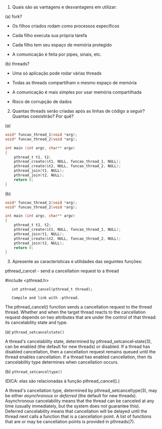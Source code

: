 1. Quais são as vantagens e desvantagens em utilizar:

(a) fork?

- Os filhos criados rodam como processos específicos

- Cada filho executa sua própria tarefa

- Cada filho tem seu espaço de memória protegido

- A comunicação é feita por pipes, sinais, etc.

(b) threads?

- Uma só aplicação pode rodar várias threads

- Todas as threads compartilham o mesmo espaço de memória

- A comunicação é mais simples por usar memória compartilhada

- Risco de corrupção de dados

2. Quantas threads serão criadas após as linhas de código a seguir? Quantas coexistirão? Por quê?

(a)



```C
void* funcao_thread_1(void *arg);
void* funcao_thread_2(void *arg);

int main (int argc, char** argv)
{
	pthread_t t1, t2;
	pthread_create(&t1, NULL, funcao_thread_1, NULL);
	pthread_create(&t2, NULL, funcao_thread_2, NULL);
	pthread_join(t1, NULL);
	pthread_join(t2, NULL);
	return 0;
}
```

(b)
```C
void* funcao_thread_1(void *arg);
void* funcao_thread_2(void *arg);

int main (int argc, char** argv)
{
	pthread_t t1, t2;
	pthread_create(&t1, NULL, funcao_thread_1, NULL);
	pthread_join(t1, NULL);
	pthread_create(&t2, NULL, funcao_thread_2, NULL);
	pthread_join(t2, NULL);
	return 0;
}
```

3. Apresente as características e utilidades das seguintes funções:

pthread_cancel - send a cancellation request to a thread

#include <pthread.h>

       int pthread_cancel(pthread_t thread);

       Compile and link with -pthread.

The  pthread_cancel()  function  sends  a  cancellation  request to the thread thread.  Whether and when the target thread reacts to  the  cancellation  request depends on two attributes that are under the control of that thread: its cancelability state and type.

(a) `pthread_setcancelstate()`

A  thread's  cancelability  state,  determined  by   pthread_setcancel‐state(3), can be enabled (the default for new threads) or disabled.  If a thread has disabled cancellation, then a cancellation request remains queued  until the thread enables cancellation.  If a thread has enabled cancellation, then its cancelability type determines when  cancellation occurs.

(b) `pthread_setcanceltype()`

(DICA: elas são relacionadas à função pthread_cancel().)

A  thread's  cancellation type, determined by pthread_setcanceltype(3), may be either *asynchronous* or *deferred* (the default for  new  threads). Asynchronous cancelability means that the thread can be canceled at any time (usually immediately, but the system  does  not  guarantee  this). Deferred  cancelability  means  that cancellation will be delayed until the thread next calls a function that is a cancellation point. A  list of functions that are or may be cancellation points is provided in pthreads(7).


